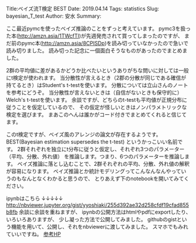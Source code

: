 Title:ベイズ流T検定 BEST
Date: 2019.04.14
Tags: statistics
Slug: bayesian_T_test
Author: 安水
Summary:

ここ最近pymcを使ったベイズ推論のことをずっと考えています。
pymc3を扱った本(http://amzn.asia/1TWcfTI)が先週発売されて買ってしまったのですが、
まだ前のpymc本(http://amzn.asia/8CPISDp)を読み切っていなかったので急いで読み切りました。
読み切った記念に一個面白そうなものがあったのでまとめました。

2群の平均値に差があるかどうか比べたいというありがちな問いに対しては一般にt検定が使われます。
当分散性が言えるとき（2郡の分散が同じである確信が持てるとき）はStudent's t-testを使います。
分散については立山さんのノートを参考にどうぞ。
当分散性が言えないときは（自信がないときも保守的に）Welch's t-testを使います。
余談ですが、どちらのt-testも平均値が正規分布に従うことを仮定しているので、
その仮定が怪しいときはノンパラメトリックな検定を選びます。
まあこのへんは誰かがコード付きでまとめてくれると信じてます。

このt検定ですが、ベイズ風のアレンジの論文が存在するようです。
BEST(Bayesian estimation supersedes the t-test)
というかっこいい名前です。
2群それぞれを独立にt分布に従うと仮定し、それぞれ3つのパラメーター（平均、分散、外れ値）
を推論します。つまり、6つのパラメーターを推論します。
ベイズ推論に落とし込むことで、2群それぞれの平均、分散、外れ値の解釈が容易になります。
ベイズ推論とか統計モデリングってこんなんなんやっていうのもなんとなくわかると思うので、
とりあえず下のnotebookを開いてみてください。

ipynbはこちら
↓↓↓↓↓
http://nbviewer.jupyter.org/gist/yyoshiaki/255d392ae32d258cfdf19cfad855b8fb
余談に余談を重ねますが、
ipynbの公開方法はhtmlやpdfにexportしたり、いろいろありますが、
少し凝った方法で公開してみました。
githubのgistという機能を用いて、公開し、それをnbviewerに渡してみました。
スマホでもみれていいですね。
[参考HP](http://kasoutuuka.org/jupyter-notebook)
